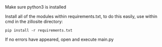 Make sure python3 is installed

Install all of the modules within requirements.txt, to do this easily, use within cmd in the zillosite directory:
```
pip install -r requirements.txt
```

If no errors have appeared, open and execute main.py